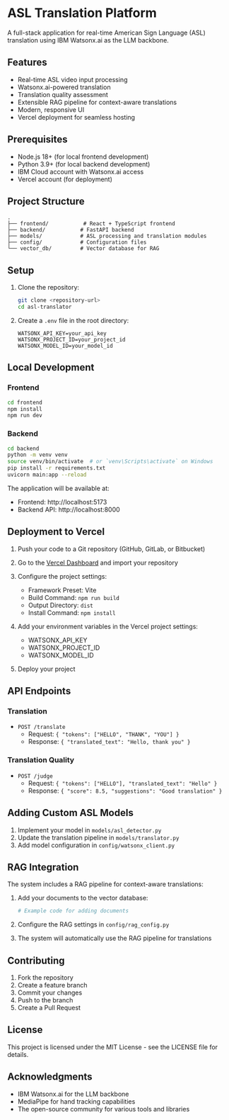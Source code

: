 # ASL Translation Platform

A full-stack application for real-time American Sign Language (ASL) translation using IBM Watsonx.ai as the LLM backbone.

## Features

- Real-time ASL video input processing
- Watsonx.ai-powered translation
- Translation quality assessment
- Extensible RAG pipeline for context-aware translations
- Modern, responsive UI
- Vercel deployment for seamless hosting

## Prerequisites

- Node.js 18+ (for local frontend development)
- Python 3.9+ (for local backend development)
- IBM Cloud account with Watsonx.ai access
- Vercel account (for deployment)

## Project Structure

```
.
├── frontend/           # React + TypeScript frontend
├── backend/           # FastAPI backend
├── models/            # ASL processing and translation modules
├── config/            # Configuration files
└── vector_db/         # Vector database for RAG
```

## Setup

1. Clone the repository:
   ```bash
   git clone <repository-url>
   cd asl-translator
   ```

2. Create a `.env` file in the root directory:
   ```
   WATSONX_API_KEY=your_api_key
   WATSONX_PROJECT_ID=your_project_id
   WATSONX_MODEL_ID=your_model_id
   ```

## Local Development

### Frontend

```bash
cd frontend
npm install
npm run dev
```

### Backend

```bash
cd backend
python -m venv venv
source venv/bin/activate  # or `venv\Scripts\activate` on Windows
pip install -r requirements.txt
uvicorn main:app --reload
```

The application will be available at:
- Frontend: http://localhost:5173
- Backend API: http://localhost:8000

## Deployment to Vercel

1. Push your code to a Git repository (GitHub, GitLab, or Bitbucket)

2. Go to the [Vercel Dashboard](https://vercel.com/dashboard) and import your repository

3. Configure the project settings:
   - Framework Preset: Vite
   - Build Command: `npm run build`
   - Output Directory: `dist`
   - Install Command: `npm install`

4. Add your environment variables in the Vercel project settings:
   - WATSONX_API_KEY
   - WATSONX_PROJECT_ID
   - WATSONX_MODEL_ID

5. Deploy your project

## API Endpoints

### Translation
- `POST /translate`
  - Request: `{ "tokens": ["HELLO", "THANK", "YOU"] }`
  - Response: `{ "translated_text": "Hello, thank you" }`

### Translation Quality
- `POST /judge`
  - Request: `{ "tokens": ["HELLO"], "translated_text": "Hello" }`
  - Response: `{ "score": 8.5, "suggestions": "Good translation" }`

## Adding Custom ASL Models

1. Implement your model in `models/asl_detector.py`
2. Update the translation pipeline in `models/translator.py`
3. Add model configuration in `config/watsonx_client.py`

## RAG Integration

The system includes a RAG pipeline for context-aware translations:

1. Add your documents to the vector database:
   ```python
   # Example code for adding documents
   ```

2. Configure the RAG settings in `config/rag_config.py`

3. The system will automatically use the RAG pipeline for translations

## Contributing

1. Fork the repository
2. Create a feature branch
3. Commit your changes
4. Push to the branch
5. Create a Pull Request

## License

This project is licensed under the MIT License - see the LICENSE file for details.

## Acknowledgments

- IBM Watsonx.ai for the LLM backbone
- MediaPipe for hand tracking capabilities
- The open-source community for various tools and libraries